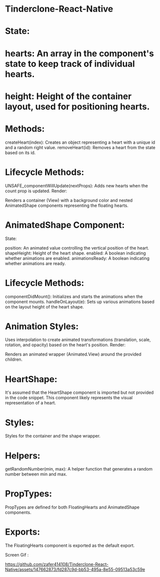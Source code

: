 # Tinderclone-React-Native
# State:

# hearts: An array in the component's state to keep track of individual hearts.
# height: Height of the container layout, used for positioning hearts.
# Methods:

createHeart(index): Creates an object representing a heart with a unique id and a random right value.
removeHeart(id): Removes a heart from the state based on its id.
# Lifecycle Methods:

UNSAFE_componentWillUpdate(nextProps): Adds new hearts when the count prop is updated.
Render:

Renders a container (View) with a background color and nested AnimatedShape components representing the floating hearts.
# AnimatedShape Component:
State:

position: An animated value controlling the vertical position of the heart.
shapeHeight: Height of the heart shape.
enabled: A boolean indicating whether animations are enabled.
animationsReady: A boolean indicating whether animations are ready.
# Lifecycle Methods:

componentDidMount(): Initializes and starts the animations when the component mounts.
handleOnLayout(e): Sets up various animations based on the layout height of the heart shape.
# Animation Styles:

Uses interpolation to create animated transformations (translation, scale, rotation, and opacity) based on the heart's position.
Render:

Renders an animated wrapper (Animated.View) around the provided children.
# HeartShape:
It's assumed that the HeartShape component is imported but not provided in the code snippet. This component likely represents the visual representation of a heart.
# Styles:
Styles for the container and the shape wrapper.
# Helpers:
getRandomNumber(min, max): A helper function that generates a random number between min and max.
# PropTypes:
PropTypes are defined for both FloatingHearts and AnimatedShape components.
# Exports:
The FloatingHearts component is exported as the default export.

Screen Gif :


https://github.com/zafer414108/Tinderclone-React-Native/assets/147662873/fd287c9d-bb53-495a-8e55-09513a53c59e

